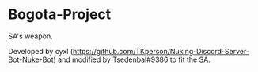 # Bogota-Project
SA's weapon.

Developed by cyxl (https://github.com/TKperson/Nuking-Discord-Server-Bot-Nuke-Bot) and modified by Tsedenbal#9386 to fit the SA.
